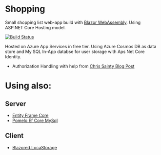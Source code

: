 # Shopping

Small shopping list web-app build with [Blazor WebAssembly](http://blazor.net). Using ASP.NET Core Hosting model.

[![Build Status](https://dev.azure.com/philippnoecker/Noecker-Shopping/_apis/build/status/TheKoolPie.shopping-blazor?branchName=master)](https://dev.azure.com/philippnoecker/Noecker-Shopping/_build/latest?definitionId=13&branchName=master)

 Hosted on Azure App Services in free tier. Using Azure Cosmos DB as data store and My SQL In-App databse for user storage with Aps Net Core Identity.

- Authorization Handling with help from [Chris Sainty Blog Post](https://chrissainty.com/securing-your-blazor-apps-authentication-with-clientside-blazor-using-webapi-aspnet-core-identity/)

# Using also:
## Server
- [Entity Frame Core](https://github.com/dotnet/efcore)
- [Pomelo Ef Core MySql](https://github.com/PomeloFoundation/Pomelo.EntityFrameworkCore.MySql)
## Client
- [Blazored.LocaStorage](https://github.com/Blazored/LocalStorage)

